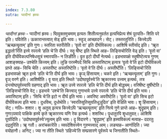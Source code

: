 ```yaml
---
index: 7.3.80
sutra: प्वादीनां ह्रस्वः

---
```

_प्वादीनां ह्रस्वः_ - प्वादीनां ह्रस्वः। ष्ठिवुक्लमुचमाम् इत्यतः शितीत्यनुवर्तत इत्यभिप्रेत्य शेषं पूरयति– शिति परे इति। पवितेति। ऊकारान्तत्वात् सेड् इति भावः। स्तॄञ् आच्छादने। सेट्। तस्तरतुरिति। कित्त्वेऽपि ‘ऋच्छत्यॄताम्’ इति गुणः। स्तरिता स्तरीतेति। ‘वॄतो वा’ इति दीर्घविकल्पः। आशिषि स्तीर्याद् इति। ‘ॠत इद्धातो’रिति इत्त्वे रपरत्वे ‘हलि चे’ति दीर्घः। स्तॄ षीष्ट इति स्थिते आह– लिङ्सिचोरिति वेड् इति। ‘वॄतो वा’ इति दीर्घविकल्पनिषेधसूत्रं स्मारयति– न लिङीति। वॄत इटो दीर्घो नेत्यर्थः। इडभावपक्षे स्तॄषीष्टेत्यत्र गुणम् आशङ्क्याह– उश्चेति कित्त्वम् इति। लुङि परस्मैपदे सिचि अस्तारिष्टाम् इत्यत्र ‘वॄतो वे’ति इटो दीर्घविकल्पे प्राप्ते आह– सिचि चेति। अस्तरीष्ट अस्तरिष्टेति। ‘वृतो वे’ति दीर्घः। अस्तीर्ष्टेति। ‘लिङ्सिचो’रिति इडभावपक्षे ॠत इत्त्वे ‘हलि चे’ति दीर्घ इति भावः। कॄञ् हिंसायाम्। चकरे इति। ‘ऋच्छत्यॄताम्’ इति गुणः। वॄञ् वरणे इति। आशिषीति। वॄ यात् इति स्थिते ‘उदोष्ठपूर्वस्ये’ति ॠकारस्य उत्त्वम् इत्यर्थः, तत्र दन्त्योष्ठपूर्वस्यापि ग्रहणाद् इति भावः। ॠत उत्त्वे रपरत्वे ‘हलि चे’ति दीर्घ इति बोद्ध्यम्। वरिषीष्ट वूर्षीष्टेति। ‘लिङ्सिचो’रिति वेट्। इडभावे ‘उश्चे’ति कित्त्वाद् गुणाभावे उत्त्वे रपरत्वे ‘हलि चे’ति दीर्घ इति भावः। अवारिष्टाम् इति। ‘सिचि चे’ति इटो न दीर्घ इति भावः। अवरिष्ट अवरीष्टेति। ‘वॄतो वा’ इति सिच इटो दीर्घविकल्प इति भावः। दुधविथ, दुधोथेति। ‘स्वरतिसूतिसूयतिधूञूदित’ इति वेडिति भावः। शॄ हिंसायाम्। सेट्। णलि– शशार। शॄ अतुस् इत्यत्र कित्त्वेऽपि ‘ऋच्छत्यॄताम्’ इति नित्ये गुणे प्राप्ते आह– शॄदॄप्राम् इति। गुणाऽपवादे पाक्षिके ह्रस्वे कृते ॠकारस्य यणि रेफ इत्यर्थः। शशरिथ। पॄधातुरपि शॄधातुवत्। आशिषि पूर्यादिति। ‘उदोष्ठ्यपूर्वस्ये’त्युत्वम् इति भावः। दॄ विदारणे। ‘शॄदॄप्राम्’ इति ह्रस्वविकल्पं मत्वाह– ददरतुः दद्रतुरिति। ॠ गतौ। अरांचकारेति। व्यपदेशिवत्त्वेन गुरुमत्त्वाद् आम्। लङ्याह– आर्णादिति। ज्या वयोहानौ। अनिट्। ज्या ना तीति स्थिते ‘ग्रहिज्ये’ति सम्प्रसारणे पूर्वरूपे च जिनातीति स्थिते–